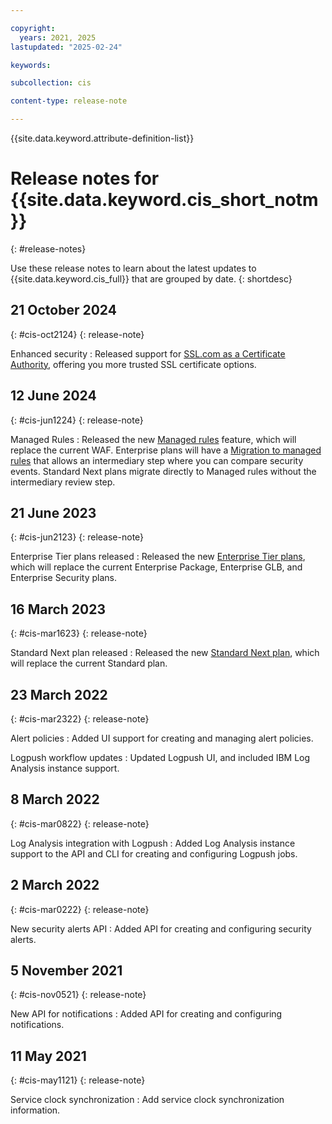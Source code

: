 ```yaml
---

copyright:
  years: 2021, 2025
lastupdated: "2025-02-24"

keywords:

subcollection: cis

content-type: release-note

---
```


{{site.data.keyword.attribute-definition-list}}

# Release notes for {{site.data.keyword.cis_short_notm}}
{: #release-notes}

Use these release notes to learn about the latest updates to {{site.data.keyword.cis_full}} that are grouped by date.
{: shortdesc}

## 21 October 2024
{: #cis-oct2124}
{: release-note}

Enhanced security
: Released support for [SSL.com as a Certificate Authority](/docs/cis?topic=cis-managing-edge-certs#certificate-authorities), offering you more trusted SSL certificate options.

## 12 June 2024
{: #cis-jun1224}
{: release-note}

Managed Rules
:   Released the new [Managed rules](/docs/cis?topic=cis-managed-rules-overview) feature, which will replace the current WAF. Enterprise plans will have a [Migration to managed rules](/docs/cis?topic=cis-migrating-to-managed-rules) that allows an intermediary step where you can compare security events. Standard Next plans migrate directly to Managed rules without the intermediary review step.

## 21 June 2023
{: #cis-jun2123}
{: release-note}

Enterprise Tier plans released
:   Released the new [Enterprise Tier plans](/docs/cis?topic=cis-transition-plans), which will replace the current Enterprise Package, Enterprise GLB, and Enterprise Security plans.

## 16 March 2023
{: #cis-mar1623}
{: release-note}

Standard Next plan released
:   Released the new [Standard Next plan](/docs/cis?topic=cis-transition-plans), which will replace the current Standard plan.

## 23 March 2022
{: #cis-mar2322}
{: release-note}

Alert policies
:   Added UI support for creating and managing alert policies.

Logpush workflow updates
:   Updated Logpush UI, and included IBM Log Analysis instance support.

## 8 March 2022
{: #cis-mar0822}
{: release-note}

Log Analysis integration with Logpush
:   Added Log Analysis instance support to the API and CLI for creating and configuring Logpush jobs.

## 2 March 2022
{: #cis-mar0222}
{: release-note}

New security alerts API
:   Added API for creating and configuring security alerts.

## 5 November 2021
{: #cis-nov0521}
{: release-note}

New API for notifications
:   Added API for creating and configuring notifications.

## 11 May 2021
{: #cis-may1121}
{: release-note}

Service clock synchronization
:   Add service clock synchronization information.
